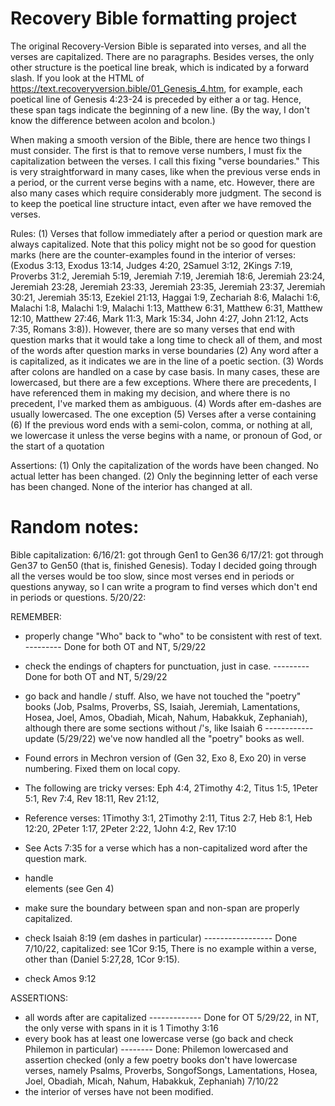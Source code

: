# Recovery Bible formatting project

The original Recovery-Version Bible is separated into verses, and all the verses are capitalized. There are no paragraphs. Besides verses, the only other structure is the poetical line break, which is indicated by a forward slash. If you look at the HTML of https://text.recoveryversion.bible/01_Genesis_4.htm, for example, each poetical line of Genesis 4:23-24 is preceded by either a <span class="acolon" /> or <span class="bcolon" /> tag. Hence, these span tags indicate the beginning of a new line. (By the way, I don't know the difference between acolon and bcolon.)

When making a smooth version of the Bible, there are hence two things I must consider.
The first is that to remove verse numbers, I must fix the capitalization between the verses. I call this fixing "verse boundaries." This is very straightforward in many cases, like when the previous verse ends in a period, or the current verse begins with a name, etc. However, there are also many cases which require considerably more judgment.
The second is to keep the poetical line structure intact, even after we have removed the verses.

Rules:
(1) Verses that follow immediately after a period or question mark are always capitalized. Note that this policy might not be so good for question marks (here are the counter-examples found in the interior of verses: (Exodus 3:13, Exodus 13:14, Judges 4:20, 2Samuel 3:12, 2Kings 7:19, Proverbs 31:2, Jeremiah 5:19, Jeremiah 7:19, Jeremiah 18:6, Jeremiah 23:24, Jeremiah 23:28, Jeremiah 23:33, Jeremiah 23:35, Jeremiah 23:37, Jeremiah 30:21, Jeremiah 35:13, Ezekiel 21:13, Haggai 1:9, Zechariah 8:6, Malachi 1:6, Malachi 1:8, Malachi 1:9, Malachi 1:13, Matthew 6:31, Matthew 6:31, Matthew 12:10, Matthew 27:46, Mark 11:3, Mark 15:34, John 4:27, John 21:12, Acts 7:35, Romans 3:8)). However, there are so many verses that end with question marks that it would take a long time to check all of them, and most of the words after question marks in verse boundaries
(2) Any word after a <span class="(a/b)colon"/> is capitalized, as it indicates we are in the line of a poetic section.
(3) Words after colons are handled on a case by case basis. In many cases, these are lowercased, but there are a few exceptions. Where there are precedents, I have referenced them in making my decision, and where there is no precedent, I've marked them as ambiguous.
(4) Words after em-dashes are usually lowercased. The one exception
(5) Verses after a verse containing <span>
(6) If the previous word ends with a semi-colon, comma, or nothing at all, we lowercase it unless the verse begins with a name, or pronoun of God, or the start of a quotation

Assertions:
(1) Only the capitalization of the words have been changed. No actual letter has been changed.
(2) Only the beginning letter of each verse has been changed. None of the interior has changed at all.




# Random notes:


Bible capitalization:
6/16/21: got through Gen1 to Gen36
6/17/21: got through Gen37 to Gen50 (that is, finished Genesis). Today I decided going through all the verses would be too slow, since most verses end in periods or questions anyway, so I can write a program to find verses which don't end in periods or questions.
5/20/22:



REMEMBER:
- properly change "Who" back to "who" to be consistent with rest of text. --------- Done for both OT and NT, 5/29/22
- check the endings of chapters for punctuation, just in case. --------- Done for both OT and NT, 5/29/22
- go back and handle /<span> stuff. Also, we have not touched the "poetry" books (Job, Psalms, Proverbs, SS, Isaiah, Jeremiah, Lamentations, Hosea, Joel, Amos, Obadiah, Micah, Nahum, Habakkuk, Zephaniah), although there are some sections without /<spans>'s, like Isaiah 6 ------------ update (5/29/22) we've now handled all the "poetry" books as well.
- Found errors in Mechron version of (Gen 32, Exo 8, Exo 20) in verse numbering. Fixed them on local copy.
- The following are tricky verses: Eph 4:4, 2Timothy 4:2, Titus 1:5, 1Peter 5:1, Rev 7:4, Rev 18:11, Rev 21:12,
- Reference verses: 1Timothy 3:1, 2Timothy 2:11, Titus 2:7, Heb 8:1, Heb 12:20, 2Peter 1:17, 2Peter 2:22, 1John 4:2, Rev 17:10
- See Acts 7:35 for a verse which has a non-capitalized word after the question mark.

- handle <br> elements (see Gen 4)
- make sure the boundary between span and non-span are properly capitalized.
- check Isaiah 8:19 (em dashes in particular) ----------------- Done 7/10/22, capitalized: see 1Cor 9:15, There is no example within a verse, other than (Daniel 5:27,28, 1Cor 9:15).
- check Amos 9:12

ASSERTIONS:
- all words after <span> are capitalized ------------- Done for OT 5/29/22, in NT, the only verse with spans in it is 1 Timothy 3:16
- every book has at least one lowercase verse (go back and check Philemon in particular) -------- Done: Philemon lowercased and assertion checked (only a few poetry books don't have lowercase verses, namely Psalms, Proverbs, SongofSongs, Lamentations, Hosea, Joel, Obadiah, Micah, Nahum, Habakkuk, Zephaniah) 7/10/22
- the interior of verses have not been modified.
